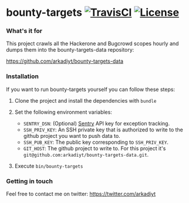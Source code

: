 # bounty-targets [![TravisCI](https://travis-ci.com/arkadiyt/bounty-targets.svg?branch=master)](https://travis-ci.com/arkadiyt/bounty-targets/) [![License](https://img.shields.io/github/license/arkadiyt/bounty-targets-data.svg)](https://github.com/arkadiyt/bounty-targets/blob/master/LICENSE.md)

### What's it for

This project crawls all the Hackerone and Bugcrowd scopes hourly and dumps them into the bounty-targets-data repository:

https://github.com/arkadiyt/bounty-targets-data

### Installation

If you want to run bounty-targets yourself you can follow these steps:

1. Clone the project and install the dependencies with `bundle`

1. Set the following environment variables:
    - `SENTRY_DSN`: (Optional) [Sentry](https://sentry.io/) API key for exception tracking.
    - `SSH_PRIV_KEY`: An SSH private key that is authorized to write to the github project you want to push data to.
    - `SSH_PUB_KEY`: The public key corresponding to `SSH_PRIV_KEY`.
    - `GIT_HOST`: The github project to write to. For this project it's `git@github.com:arkadiyt/bounty-targets-data.git`.
1. Execute `bin/bounty-targets`

### Getting in touch

Feel free to contact me on twitter: https://twitter.com/arkadiyt
